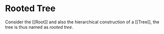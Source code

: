 # Rooted Tree

Consider the [[Root]] and also the hierarchical construction of a [[Tree]], the tree is thus named as _rooted tree_.